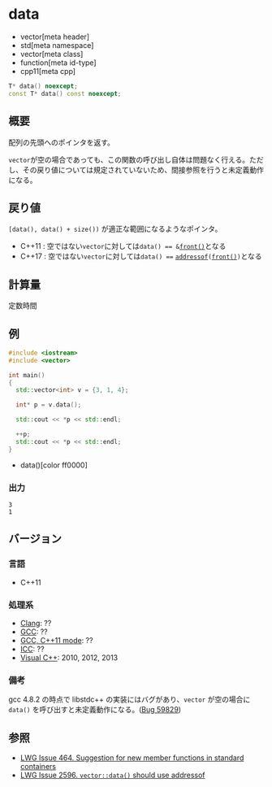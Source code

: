 # data
* vector[meta header]
* std[meta namespace]
* vector[meta class]
* function[meta id-type]
* cpp11[meta cpp]

```cpp
T* data() noexcept;
const T* data() const noexcept;
```

## 概要
配列の先頭へのポインタを返す。

`vector`が空の場合であっても、この関数の呼び出し自体は問題なく行える。ただし、その戻り値については規定されていないため、間接参照を行うと未定義動作になる。


## 戻り値
`[data(), data() + size())` が適正な範囲になるようなポインタ。

- C++11 : 空ではない`vector`に対しては`data() == &`[`front()`](front.md)となる
- C++17 : 空ではない`vector`に対しては`data() ==` [`addressof`](/reference/memory/addressof.md)`(`[`front()`](front.md)`)`となる


## 計算量
定数時間


## 例
```cpp example
#include <iostream>
#include <vector>

int main()
{
  std::vector<int> v = {3, 1, 4};

  int* p = v.data();

  std::cout << *p << std::endl;

  ++p;
  std::cout << *p << std::endl;
}
```
* data()[color ff0000]

### 出力
```
3
1
```

## バージョン
### 言語
- C++11

### 処理系
- [Clang](/implementation.md#clang): ??
- [GCC](/implementation.md#gcc): ??
- [GCC, C++11 mode](/implementation.md#gcc): ??
- [ICC](/implementation.md#icc): ??
- [Visual C++](/implementation.md#visual_cpp): 2010, 2012, 2013


### 備考
gcc 4.8.2 の時点で libstdc++ の実装にはバグがあり、`vector` が空の場合に `data()` を呼び出すと未定義動作になる。([Bug 59829](https://gcc.gnu.org/bugzilla/show_bug.cgi?id=59829))


## 参照
- [LWG Issue 464. Suggestion for new member functions in standard containers](https://wg21.cmeerw.net/lwg/issue464)
- [LWG Issue 2596. `vector::data()` should use addressof](https://wg21.cmeerw.net/lwg/issue2596)
